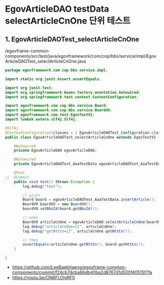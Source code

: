 # EgovArticleDAO testData selectArticleCnOne 단위 테스트

## 1. EgovArticleDAOTest_selectArticleCnOne

/egovframe-common-components/src/test/java/egovframework/com/cop/bbs/service/impl/EgovArticleDAOTest_selectArticleCnOne.java

```java
package egovframework.com.cop.bbs.service.impl;

import static org.junit.Assert.assertEquals;

import org.junit.Test;
import org.springframework.beans.factory.annotation.Autowired;
import org.springframework.test.context.ContextConfiguration;

import egovframework.com.cop.bbs.service.Board;
import egovframework.com.cop.bbs.service.BoardVO;
import egovframework.com.test.EgovTestV1;
import lombok.extern.slf4j.Slf4j;

@Slf4j
@ContextConfiguration(classes = { EgovArticleDAOTest_Configuration.class })
public class EgovArticleDAOTest_selectArticleCnOne extends EgovTestV1 {

	@Autowired
	private EgovArticleDAO egovArticleDAO;

	@Autowired
	private EgovArticleDAOTest_AaaTestData egovArticleDAOTest_AaaTestData;

	@Test
//	@Commit
	public void test() throws Exception {
		log.debug("test");

		// given
		Board board = egovArticleDAOTest_AaaTestData.insertArticle();
		BoardVO boardVO = new BoardVO();
		boardVO.setBbsId(board.getBbsId());

		// when
		BoardVO articleCnOne = egovArticleDAO.selectArticleCnOne(boardVO);
		log.debug("articleCnOne={}", articleCnOne);
		log.debug("getNttCn={}", articleCnOne.getNttCn());

		// then
		assertEquals(articleCnOne.getNttCn(), board.getNttCn());
	}

}
```

- https://github.com/LeeBaekHaeng/egovframe-common-components/commit/f24cb7dcba66db40ba2d8767d1d500f40515f7fa
- https://youtu.be/ON6FLOlgRF0
